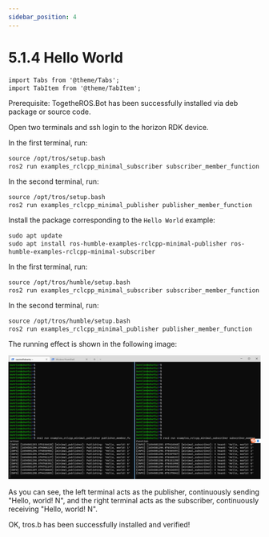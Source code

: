```yaml
---
sidebar_position: 4
---
```

# 5.1.4 Hello World

```mdx-code-block
import Tabs from '@theme/Tabs';
import TabItem from '@theme/TabItem';
```

Prerequisite: TogetheROS.Bot has been successfully installed via deb package or source code.

Open two terminals and ssh login to the horizon RDK device.

<Tabs groupId="tros-distro">
<TabItem value="foxy" label="Foxy">

In the first terminal, run:

```shell
source /opt/tros/setup.bash
ros2 run examples_rclcpp_minimal_subscriber subscriber_member_function
```

In the second terminal, run:

```shell
source /opt/tros/setup.bash
ros2 run examples_rclcpp_minimal_publisher publisher_member_function
```

</TabItem>

<TabItem value="humble" label="Humble">

Install the package corresponding to the `Hello World` example:

```shell
sudo apt update
sudo apt install ros-humble-examples-rclcpp-minimal-publisher ros-humble-examples-rclcpp-minimal-subscriber
```

In the first terminal, run:

```shell
source /opt/tros/humble/setup.bash
ros2 run examples_rclcpp_minimal_subscriber subscriber_member_function
```

In the second terminal, run:

```shell
source /opt/tros/humble/setup.bash
ros2 run examples_rclcpp_minimal_publisher publisher_member_function
```

</TabItem>

</Tabs>

The running effect is shown in the following image:

![hello world](./image/hello_world/hello_world.png "hello world")

As you can see, the left terminal acts as the publisher, continuously sending "Hello, world! N", and the right terminal acts as the subscriber, continuously receiving "Hello, world! N".

OK, tros.b has been successfully installed and verified!